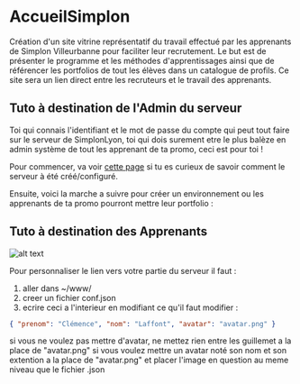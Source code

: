 # AccueilSimplon

Création d'un site vitrine représentatif du travail effectué par les apprenants de Simplon Villeurbanne pour faciliter leur recrutement. Le but est de présenter le programme et les méthodes d'apprentissages ainsi que de référencer les portfolios de tout les élèves dans un catalogue de profils. Ce site sera un lien direct entre les recruteurs et le travail des apprenants.


## Tuto à destination de l'Admin du serveur 

Toi qui connais l'identifiant et le mot de passe du compte qui peut tout faire sur le serveur de SimplonLyon, toi qui dois surement etre le plus balèze en admin système de tout les apprenant de ta promo, ceci est pour toi !

Pour commencer, va voir [cette page](https://github.com/sorlinV/server_simplon3) si tu es curieux de savoir comment le serveur à été créé/configuré.

Ensuite, voici la marche a suivre pour créer un environnement ou les apprenants de ta promo pourront mettre leur portfolio :



## Tuto à destination des Apprenants

![alt text](http://url/to/img.png)

Pour personnaliser le lien vers votre partie du serveur il faut :
1) aller dans ~/www/
2) creer un fichier conf.json
3) ecrire ceci a l'interieur en modifiant ce qu'il faut modifier :
```json
{ "prenom": "Clémence", "nom": "Laffont", "avatar": "avatar.png" }
```
si vous ne voulez pas mettre d'avatar, ne mettez rien entre les guillemet a la place de "avatar.png"
si vous voulez mettre un avatar noté son nom et son extention a la place de "avatar.png" et placer l'image en question au meme niveau que le fichier .json 
